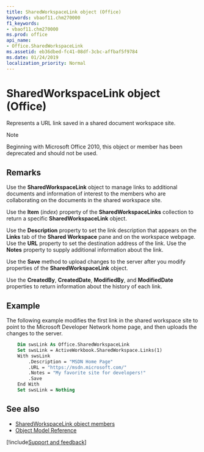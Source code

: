 ```yaml
---
title: SharedWorkspaceLink object (Office)
keywords: vbaof11.chm270000
f1_keywords:
- vbaof11.chm270000
ms.prod: office
api_name:
- Office.SharedWorkspaceLink
ms.assetid: eb36dbed-fc41-08df-3cbc-affbaf5f9784
ms.date: 01/24/2019
localization_priority: Normal
---
```



# SharedWorkspaceLink object (Office)

Represents a URL link saved in a shared document workspace site.

> [!NOTE] 
> Beginning with Microsoft Office 2010, this object or member has been deprecated and should not be used.


## Remarks

Use the **SharedWorkspaceLink** object to manage links to additional documents and information of interest to the members who are collaborating on the documents in the shared workspace site.

Use the **Item** (_index_) property of the **SharedWorkspaceLinks** collection to return a specific **SharedWorkspaceLink** object.

Use the **Description** property to set the link description that appears on the **Links** tab of the **Shared Workspace** pane and on the workspace webpage. Use the **URL** property to set the destination address of the link. Use the **Notes** property to supply additional information about the link.

Use the **Save** method to upload changes to the server after you modify properties of the **SharedWorkspaceLink** object.

Use the **CreatedBy**, **CreatedDate**, **ModifiedBy**, and **ModifiedDate** properties to return information about the history of each link.


## Example

The following example modifies the first link in the shared workspace site to point to the Microsoft Developer Network home page, and then uploads the changes to the server.


```vb
    Dim swsLink As Office.SharedWorkspaceLink 
    Set swsLink = ActiveWorkbook.SharedWorkspace.Links(1) 
    With swsLink 
        .Description = "MSDN Home Page" 
        .URL = "https://msdn.microsoft.com/" 
        .Notes = "My favorite site for developers!" 
        .Save 
    End With 
    Set swsLink = Nothing 

```

## See also

- [SharedWorkspaceLink object members](overview/Library-Reference/sharedworkspacelink-members-office.md)
- [Object Model Reference](overview/Library-Reference/reference-object-library-reference-for-office.md)



[!include[Support and feedback](~/includes/feedback-boilerplate.md)]